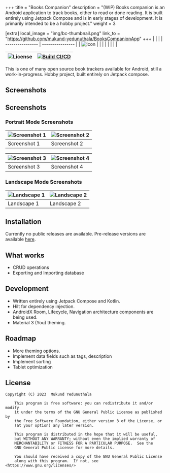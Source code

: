 +++
title = "Books Companion"
description = "(WIP) Books companion is an Android application to track books, either to read or done reading. It is built entirely using Jetpack Compose and is in early stages of development. It is primarily intended to be a hobby project."
weight = 3

[extra]
local_image = "img/bc-thumbnail.png"
link_to = "https://github.com/mukund-yedunuthala/BooksCompanionApp" 
+++
|                  |                  |
| ---------------- | ---------------- |
| ![Icon](https://github.com/mukund-yedunuthala/BooksCompanionApp/raw/master/app/src/main/ic_launcher-playstore.png) |                  |
|                  |                  |
|                  |                  |


| ![License](https://img.shields.io/github/license/mukund-yedunuthala/BooksCompanionApp) | [![Build CI/CD](https://github.com/mukund-yedunuthala/BooksCompanionApp/actions/workflows/gradle-publish.yml/badge.svg)](https://github.com/mukund-yedunuthala/BooksCompanionApp/actions/workflows/gradle-publish.yml) |
| ---------------- | ---------------- |


This is one of many open source book trackers available for Android, still a work-in-progress.
Hobby project, built entirely on Jetpack compose.

## Screenshots
## Screenshots

### Portrait Mode Screenshots

| ![Screenshot 1](https://github.com/mukund-yedunuthala/BooksCompanionApp/blob/master/assets/screenshot1.png?raw=true) | ![Screenshot 2](https://github.com/mukund-yedunuthala/BooksCompanionApp/raw/master/assets/screenshot2.png?raw=true) |
| -------------------------------------------------- | -------------------------------------------------- |
| Screenshot 1                                       | Screenshot 2                                       |

| ![Screenshot 3](https://github.com/mukund-yedunuthala/BooksCompanionApp/raw/master/assets/screenshot3.png?raw=true) | ![Screenshot 4](https://github.com/mukund-yedunuthala/BooksCompanionApp/raw/master/assets/screenshot4.png?raw=true) |
| -------------------------------------------------- | -------------------------------------------------- |
| Screenshot 3                                       | Screenshot 4                                       |

### Landscape Mode Screenshots

| ![Landscape 1](https://github.com/mukund-yedunuthala/BooksCompanionApp/raw/master/assets/landscape1.png?raw=true) | ![Landscape 2](https://github.com/mukund-yedunuthala/BooksCompanionApp/raw/master/assets/landscape2.png?raw=true) |
| --------------------------------------------------- | --------------------------------------------------- |
| Landscape 1                                        | Landscape 2                                        |


## Installation

Currently no public releases are available. Pre-release versions are available [here](https://github.com/mukund-yedunuthala/BooksCompanionApp/releases).

## What works
- CRUD operations
- Exporting and Importing database

## Development
- Written entirely using Jetpack Compose and Kotlin.
- Hilt for dependency injection.
- AndroidX Room, Lifecycle, Navigation architecture components are being used.
- Material 3 (You) theming.

## Roadmap
- More theming options.
- Implement data fields such as tags, description
- Implement sorting
- Tablet optimization
## License
``` 
Copyright (C) 2023  Mukund Yedunuthala

    This program is free software: you can redistribute it and/or modify
    it under the terms of the GNU General Public License as published by
    the Free Software Foundation, either version 3 of the License, or
    (at your option) any later version.

    This program is distributed in the hope that it will be useful,
    but WITHOUT ANY WARRANTY; without even the implied warranty of
    MERCHANTABILITY or FITNESS FOR A PARTICULAR PURPOSE.  See the
    GNU General Public License for more details.

    You should have received a copy of the GNU General Public License
    along with this program.  If not, see <https://www.gnu.org/licenses/>
